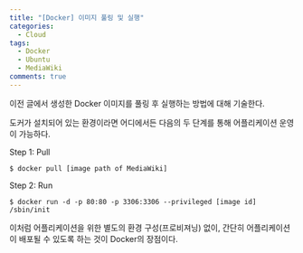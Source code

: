 ```yaml
---
title: "[Docker] 이미지 풀링 및 실행"
categories:
  - Cloud
tags:
  - Docker
  - Ubuntu
  - MediaWiki
comments: true
---
```


이전 글에서 생성한 Docker 이미지를 풀링 후 실행하는 방법에 대해 기술한다.

도커가 설치되어 있는 환경이라면 어디에서든 다음의 두 단계를 통해 어플리케이션 운영이 가능하다.

Step 1: Pull
```
$ docker pull [image path of MediaWiki]
```

Step 2: Run
```
$ docker run -d -p 80:80 -p 3306:3306 --privileged [image id] /sbin/init
```

이처럼 어플리케이션을 위한 별도의 환경 구성(프로비져닝) 없이, 
간단히 어플리케이션이 배포될 수 있도록 하는 것이 Docker의 장점이다. 
